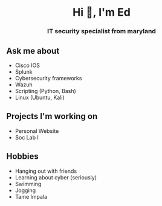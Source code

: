 <h1 align="center">Hi 👋, I'm Ed</h>
<h3 align="center">IT security specialist from maryland</h3>

## Ask me about
- Cisco IOS 
- Splunk
- Cybersecurity frameworks
- Wazuh
- Scripting (Python, Bash)
- Linux (Ubuntu, Kali)

## Projects I'm working on
- Personal Website
- Soc Lab I

## Hobbies
- Hanging out with friends
- Learning about cyber (seriously)
- Swimming
- Jogging
- Tame Impala
